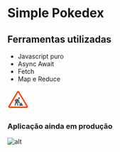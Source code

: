 # Simple Pokedex

## Ferramentas utilizadas
- Javascript puro
- Async Await
- Fetch
- Map e Reduce

![alt](./assets/icon/building.png)

### Aplicação ainda em produção

![alt](./assets/img/pokedexapi.gif)